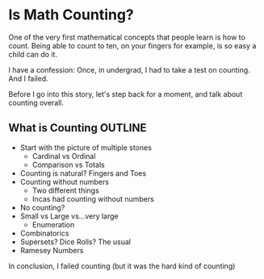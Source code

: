 # Is Math Counting?

One of the very first mathematical concepts that people learn is how to count. Being able to count to ten, on your fingers for example, is so easy a child can do it.

I have a confession: Once, in undergrad, I had to take a test on counting. And I failed.

Before I go into this story, let's step back for a moment, and talk about counting overall.

## What is Counting OUTLINE

- Start with the picture of multiple stones
  - Cardinal vs Ordinal
  - Comparison vs Totals
- Counting is natural? Fingers and Toes
- Counting without numbers
  - Two different things
  - Incas had counting without numbers
- No counting?
- Small vs Large vs...very large
  - Enumeration
- Combinatorics
- Supersets? Dice Rolls? The usual
- Ramesey Numbers
  
In conclusion, I failed counting (but it was the hard kind of counting)



